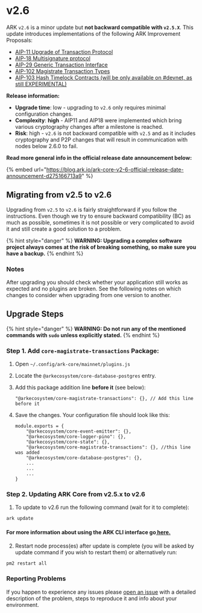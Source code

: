 # v2.6

ARK `v2.6` is a minor update but **not backward compatible with `v2.5.X`**. This update introduces implementations of the following ARK Improvement Proposals: 

* [AIP-11 Upgrade of Transaction Protocol](https://github.com/ArkEcosystem/AIPs/blob/master/AIPS/aip-11.md) 
* [AIP-18 Multisignature protocol](https://github.com/ArkEcosystem/AIPs/blob/master/AIPS/aip-18.md)
* [AIP-29  Generic Transaction Interface](https://github.com/ArkEcosystem/AIPs/blob/master/AIPS/aip-29.md)
* [AIP-102 Magistrate Transaction Types](https://github.com/ArkEcosystem/AIPs/blob/master/AIPS/aip-102.md)
* [AIP-103 Hash Timelock Contracts \(will be only available on \#devnet, as still EXPERIMENTAL\)](https://github.com/ArkEcosystem/AIPs/blob/master/AIPS/aip-103.md)

**Release information:**

* **Upgrade time**: low - upgrading to `v2.6` only requires minimal configuration changes.
* **Complexity**: **high** - AIP11 and AIP18 were implemented which bring various cryptography changes after a milestone is reached.
* **Risk**: high - `v2.6` is not backward compatible with `v2.5` and as it includes cryptography and P2P changes that will result in communication with nodes below 2.6.0 to fail.

**Read more general info in the official release date announcement below:**

{% embed url="https://blog.ark.io/ark-core-v2-6-official-release-date-announcement-d275166713a9" %}

## Migrating from v2.5 to v2.6 <a id="migrating-from-v2-5-to-v2-6"></a>

Upgrading from `v2.5` to `v2.6` is fairly straightforward if you follow the instructions. Even though we try to ensure backward compatibility \(BC\) as much as possible, sometimes it is not possible or very complicated to avoid it and still create a good solution to a problem.

{% hint style="danger" %}
**WARNING: Upgrading a complex software project always comes at the risk of breaking something, so make sure you have a backup.**
{% endhint %}

### Notes <a id="notes"></a>

After upgrading you should check whether your application still works as expected and no plugins are broken. See the following notes on which changes to consider when upgrading from one version to another.

## Upgrade Steps

{% hint style="danger" %}
**WARNING: Do not run any of the mentioned commands with `sudo` unless explicitly stated.**
{% endhint %}

### Step 1. Add `core-magistrate-transactions` Package:

1. Open `~/.config/ark-core/mainnet/plugins.js`
2. Locate the `@arkecosystem/core-database-postgres` entry.
3. Add this package addition line **before it** \(see below\):

   ```text
   "@arkecosystem/core-magistrate-transactions": {}, // Add this line before it
   ```

4. Save the changes. Your configuration file should look like this:

   ```text
   module.exports = {
       "@arkecosystem/core-event-emitter": {},
       "@arkecosystem/core-logger-pino": {},
       "@arkecosystem/core-state": {},
       "@arkecosystem/core-magistrate-transactions": {}, //this line was added
       "@arkecosystem/core-database-postgres": {},
       ...
       ...
       ...
   }
   ```

###  **Step 2. Updating ARK Core from v2.5.x to v2.6**

1. To update to v2.6 run the following command \(wait for it to complete\):

```bash
ark update
```

#### For more information about using the ARK CLI interface go[ here.](../../devops-guides/usinge-core-command-line-interface.md) <a id="step-1-add-core-magistrate-transactions-package"></a>

2. Restart node process\(es\) after update is complete \(you will be asked by update command if you wish to restart them\) or alternatively run:

```bash
pm2 restart all
```

### Reporting Problems <a id="reporting-problems"></a>

If you happen to experience any issues please [open an issue](https://github.com/ARKEcosystem/core/issues/new?template=Bug_report.md) with a detailed description of the problem, steps to reproduce it and info about your environment.

